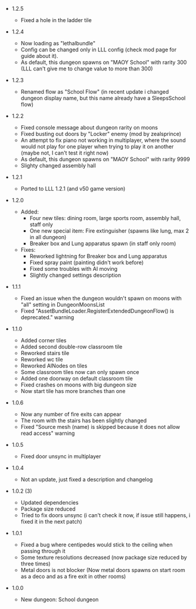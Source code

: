 - 1.2.5
  - Fixed a hole in the ladder tile

- 1.2.4
  - Now loading as "lethalbundle"
  - Config can be changed only in LLL config (check mod page for guide about it). 
  - As default, this dungeon spawns on "MAOY School" with rarity 300 (LLL can't give me to change value to more than 300)

- 1.2.3
  - Renamed flow as "School Flow" (in recent update i changed dungeon display name, but this name already have a SleepsSchool flow)

- 1.2.2
  - Fixed console message about dungeon rarity on moons
  - Fixed busting out doors by "Locker" enemy (mod by zealsprince)
  - An attempt to fix piano not working in multiplayer, where the sound would not play for one player when trying to play it on another (maybe not, I can't test it right now)
  - As default, this dungeon spawns on "MAOY School" with rarity 9999
  - Slighty changed assembly hall

- 1.2.1
  - Ported to LLL 1.2.1 (and v50 game version)

- 1.2.0
  - Added:
    - Four new tiles: dining room, large sports room, assembly hall, staff only
    - One new special item: Fire extinguisher (spawns like lung, max 2 in all dungeon)
    - Breaker box and Lung apparatus spawn (in staff only room)
  - Fixes:
    - Reworked lightning for Breaker box and Lung apparatus
    - Fixed spray paint (painting didn't work before)
    - Fixed some troubles with AI moving
    - Slightly changed settings description

- 1.1.1
  - Fixed an issue when the dungeon wouldn't spawn on moons with "all" setting in DungeonMoonsList
  - Fixed "AssetBundleLoader.RegisterExtendedDungeonFlow() is deprecated." warning

- 1.1.0
  - Added corner tiles
  - Added second double-row classroom tile
  - Reworked stairs tile
  - Reworked wc tile
  - Reworked AINodes on tiles
  - Some classroom tiles now can only spawn once
  - Added one doorway on default classroom tile
  - Fixed crashes on moons with big dungeon size
  - Now start tile has more branches than one 

- 1.0.6
  - Now any number of fire exits can appear
  - The room with the stairs has been slightly changed
  - Fixed "Source mesh (name) is skipped because it does not allow read access" warning

- 1.0.5
  - Fixed door unsync in multiplayer

- 1.0.4
  - Not an update, just fixed a description and changelog

- 1.0.2 (3)
  - Updated dependencies
  - Package size reduced
  - Tried to fix doors unsync (i can't check it now, if issue still happens, i fixed it in the next patch)

- 1.0.1
  - Fixed a bug where centipedes would stick to the ceiling when passing through it
  - Some texture resolutions decreased (now package size reduced by three times)
  - Metal doors is not blocker (Now metal doors spawns on start room as a deco and as a fire exit in other rooms)

- 1.0.0
  - New dungeon: School dungeon

